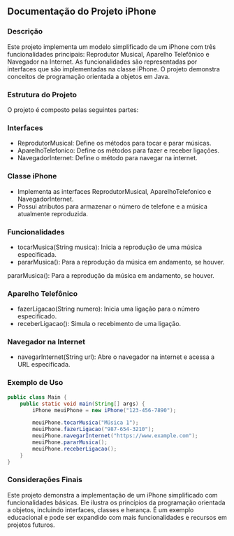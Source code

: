 ## Documentação do Projeto iPhone

### Descrição
Este projeto implementa um modelo simplificado de um iPhone com três funcionalidades principais: Reprodutor Musical, Aparelho Telefônico e Navegador na Internet. As funcionalidades são representadas por interfaces que são implementadas na classe iPhone. O projeto demonstra conceitos de programação orientada a objetos em Java.

### Estrutura do Projeto
O projeto é composto pelas seguintes partes:

### Interfaces

- ReprodutorMusical: Define os métodos para tocar e parar músicas.
- AparelhoTelefonico: Define os métodos para fazer e receber ligações.
- NavegadorInternet: Define o método para navegar na internet.
### Classe iPhone

- Implementa as interfaces ReprodutorMusical, AparelhoTelefonico e NavegadorInternet.
- Possui atributos para armazenar o número de telefone e a música atualmente reproduzida.

### Funcionalidades

- tocarMusica(String musica): Inicia a reprodução de uma música especificada.
- pararMusica(): Para a reprodução da música em andamento, se houver.

pararMusica(): Para a reprodução da música em andamento, se houver.
### Aparelho Telefônico
- fazerLigacao(String numero): Inicia uma ligação para o número especificado.
- receberLigacao(): Simula o recebimento de uma ligação.

### Navegador na Internet
- navegarInternet(String url): Abre o navegador na internet e acessa a URL especificada.

### Exemplo de Uso
``` java 
public class Main {
    public static void main(String[] args) {
        iPhone meuiPhone = new iPhone("123-456-7890");

        meuiPhone.tocarMusica("Música 1");
        meuiPhone.fazerLigacao("987-654-3210");
        meuiPhone.navegarInternet("https://www.example.com");
        meuiPhone.pararMusica();
        meuiPhone.receberLigacao();
    }
}
```
### Considerações Finais
Este projeto demonstra a implementação de um iPhone simplificado com funcionalidades básicas. Ele ilustra os princípios da programação orientada a objetos, incluindo interfaces, classes e herança. É um exemplo educacional e pode ser expandido com mais funcionalidades e recursos em projetos futuros.




